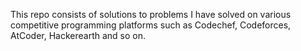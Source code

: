 This repo consists of solutions to problems I have solved on various competitive programming platforms such as Codechef, Codeforces, AtCoder, Hackerearth and so on.
